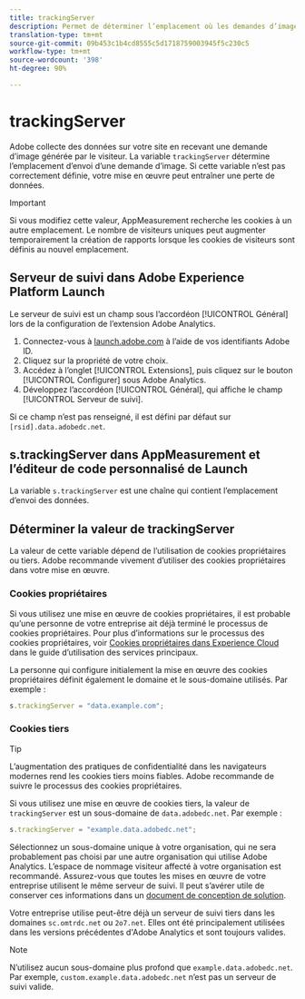 ```yaml
---
title: trackingServer
description: Permet de déterminer l’emplacement où les demandes d’image sont envoyées.
translation-type: tm+mt
source-git-commit: 09b453c1b4cd8555c5d1718759003945f5c230c5
workflow-type: tm+mt
source-wordcount: '398'
ht-degree: 90%

---
```



# trackingServer

Adobe collecte des données sur votre site en recevant une demande d’image générée par le visiteur. La variable `trackingServer` détermine l’emplacement d’envoi d’une demande d’image. Si cette variable n’est pas correctement définie, votre mise en œuvre peut entraîner une perte de données.

>[!IMPORTANT]
>
>Si vous modifiez cette valeur, AppMeasurement recherche les cookies à un autre emplacement. Le nombre de visiteurs uniques peut augmenter temporairement la création de rapports lorsque les cookies de visiteurs sont définis au nouvel emplacement.

## Serveur de suivi dans Adobe Experience Platform Launch

Le serveur de suivi est un champ sous l’accordéon [!UICONTROL Général] lors de la configuration de l’extension Adobe Analytics.

1. Connectez-vous à [launch.adobe.com](https://launch.adobe.com) à l’aide de vos identifiants Adobe ID.
2. Cliquez sur la propriété de votre choix.
3. Accédez à l’onglet [!UICONTROL Extensions], puis cliquez sur le bouton [!UICONTROL Configurer] sous Adobe Analytics.
4. Développez l’accordéon [!UICONTROL Général], qui affiche le champ [!UICONTROL Serveur de suivi].

Si ce champ n’est pas renseigné, il est défini par défaut sur `[rsid].data.adobedc.net`.

## s.trackingServer dans AppMeasurement et l’éditeur de code personnalisé de Launch

La variable `s.trackingServer` est une chaîne qui contient l’emplacement d’envoi des données.

## Déterminer la valeur de trackingServer

La valeur de cette variable dépend de l’utilisation de cookies propriétaires ou tiers. Adobe recommande vivement d’utiliser des cookies propriétaires dans votre mise en œuvre.

### Cookies propriétaires

Si vous utilisez une mise en œuvre de cookies propriétaires, il est probable qu’une personne de votre entreprise ait déjà terminé le processus de cookies propriétaires. Pour plus d’informations sur le processus des cookies propriétaires, voir [Cookies propriétaires dans Experience Cloud](https://docs.adobe.com/content/help/fr-FR/core-services/interface/ec-cookies/cookies-first-party.html) dans le guide d’utilisation des services principaux.

La personne qui configure initialement la mise en œuvre des cookies propriétaires définit également le domaine et le sous-domaine utilisés. Par exemple :

```js
s.trackingServer = "data.example.com";
```

### Cookies tiers

>[!TIP]
>
>L’augmentation des pratiques de confidentialité dans les navigateurs modernes rend les cookies tiers moins fiables. Adobe recommande de suivre le processus des cookies propriétaires.

Si vous utilisez une mise en œuvre de cookies tiers, la valeur de `trackingServer` est un sous-domaine de `data.adobedc.net`. Par exemple :

```js
s.trackingServer = "example.data.adobedc.net";
```

Sélectionnez un sous-domaine unique à votre organisation, qui ne sera probablement pas choisi par une autre organisation qui utilise Adobe Analytics.  L’espace de nommage visiteur affecté à votre organisation est recommandé.  Assurez-vous que toutes les mises en œuvre de votre entreprise utilisent le même serveur de suivi. Il peut s’avérer utile de conserver ces informations dans un [document de conception de solution](../../prepare/solution-design.md).

Votre entreprise utilise peut-être déjà un serveur de suivi tiers dans les domaines `sc.omtrdc.net` ou `2o7.net`.  Elles ont été principalement utilisées dans les versions précédentes d&#39;Adobe Analytics et sont toujours valides.

>[!NOTE]
>
>N’utilisez aucun sous-domaine plus profond que `example.data.adobedc.net`. Par exemple, `custom.example.data.adobedc.net` n’est pas un serveur de suivi valide.
